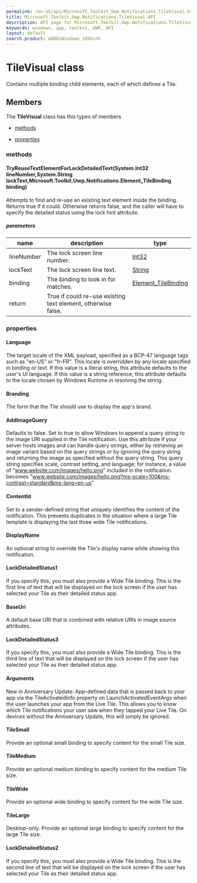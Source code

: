 ```yaml
---
permalink: /en-US/api/Microsoft_Toolkit_Uwp_Notifications_TileVisual.htm
title: Microsoft.Toolkit.Uwp.Notifications.TileVisual API 
description: API page for Microsoft.Toolkit.Uwp.Notifications.TileVisual
keywords: windows, app, toolkit, UWP, API
layout: default
search.product: eADQiWindows 10XVcnh
---
```



# TileVisual class

Contains multiple binding child elements, each of which defines a Tile.

## Members

The **TileVisual** class has this types of members

* [methods](#methods)

* [properties](#properties)

### methods

#### TryReuseTextElementForLockDetailedText(System.Int32 lineNumber,System.String lockText,Microsoft.Toolkit.Uwp.Notifications.Element_TileBinding binding)

Attempts to find and re-use an existing text element inside the binding. Returns true if it could. Otherwise returns false, and the caller will have to specify the detailed status using the lock hint attribute.

##### parameters



| name | description | type || --- | --- | --- || lineNumber | The lock screen line number. | [Int32](https://msdn.microsoft.com/library/windows/apps/System.Int32) || lockText | The lock screen line text. | [String](https://msdn.microsoft.com/library/windows/apps/System.String) || binding | The binding to look in for matches. | [Element_TileBinding](Microsoft_Toolkit_Uwp_Notifications_Element_TileBinding.htm) || return |True if could re-use existing text element, otherwise false. |
### properties

#### Language

The target locale of the XML payload, specified as a BCP-47 language tags such as "en-US" or "fr-FR". This locale is overridden by any locale specified in binding or text. If this value is a literal string, this attribute defaults to the user's UI language. If this value is a string reference, this attribute defaults to the locale chosen by Windows Runtime in resolving the string.

#### Branding

The form that the Tile should use to display the app's brand.

#### AddImageQuery

Defaults to false. Set to true to allow Windows to append a query string to the image URI supplied in the Tile notification. Use this attribute if your server hosts images and can handle query strings, either by retrieving an image variant based on the query strings or by ignoring the query string and returning the image as specified without the query string. This query string specifies scale, contrast setting, and language; for instance, a value of  "www.website.com/images/hello.png"  included in the notification becomes  "www.website.com/images/hello.png?ms-scale=100&ms-contrast=standard&ms-lang=en-us"

#### ContentId

Set to a sender-defined string that uniquely identifies the content of the notification. This prevents duplicates in the situation where a large Tile template is displaying the last three wide Tile notifications.

#### DisplayName

An optional string to override the Tile's display name while showing this notification.

#### LockDetailedStatus1

If you specify this, you must also provide a Wide Tile binding. This is the first line of text that will be displayed on the lock screen if the user has selected your Tile as their detailed status app.

#### BaseUri

A default base URI that is combined with relative URIs in image source attributes.

#### LockDetailedStatus3

If you specify this, you must also provide a Wide Tile binding. This is the third line of text that will be displayed on the lock screen if the user has selected your Tile as their detailed status app.

#### Arguments

New in Anniversary Update: App-defined data that is passed back to your app via the TileActivatedInfo property on LaunchActivatedEventArgs when the user launches your app from the Live Tile. This allows you to know which Tile notifications your user saw when they tapped your Live Tile. On devices without the Anniversary Update, this will simply be ignored.

#### TileSmall

Provide an optional small binding to specify content for the small Tile size.

#### TileMedium

Provide an optional medium binding to specify content for the medium Tile size.

#### TileWide

Provide an optional wide binding to specify content for the wide Tile size.

#### TileLarge

Desktop-only. Provide an optional large binding to specify content for the large Tile size.

#### LockDetailedStatus2

If you specify this, you must also provide a Wide Tile binding. This is the second line of text that will be displayed on the lock screen if the user has selected your Tile as their detailed status app.
